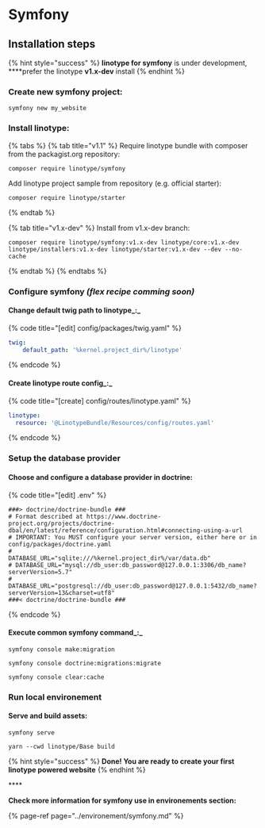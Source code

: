 # Symfony

## Installation steps

{% hint style="success" %}
**linotype for symfony** is under development, ****prefer the linotype **v1.x-dev** install
{% endhint %}

### Create new symfony project:

```
symfony new my_website
```

### Install linotype:

{% tabs %}
{% tab title="v1.1" %}
Require linotype bundle with composer from the packagist.org repository:

```
composer require linotype/symfony
```

Add linotype project sample from repository \(e.g. official starter\):

```text
composer require linotype/starter
```
{% endtab %}

{% tab title="v1.x-dev" %}
Install from v1.x-dev branch:

```
composer require linotype/symfony:v1.x-dev linotype/core:v1.x-dev linotype/installers:v1.x-dev linotype/starter:v1.x-dev --dev --no-cache           
```
{% endtab %}
{% endtabs %}

### Configure symfony _\(flex recipe comming soon\)_

#### Change default twig path to linotype_:_

{% code title="\[edit\] config/packages/twig.yaml" %}
```yaml
twig:
    default_path: '%kernel.project_dir%/linotype'
```
{% endcode %}

#### Create linotype route config_:_

{% code title="\[create\] config/routes/linotype.yaml" %}
```yaml
linotype:
  resource: '@LinotypeBundle/Resources/config/routes.yaml'
```
{% endcode %}

### Setup the database provider

#### Choose and configure a database provider in doctrine:

{% code title="\[edit\] .env" %}
```text
###> doctrine/doctrine-bundle ###
# Format described at https://www.doctrine-project.org/projects/doctrine-dbal/en/latest/reference/configuration.html#connecting-using-a-url
# IMPORTANT: You MUST configure your server version, either here or in config/packages/doctrine.yaml
#
DATABASE_URL="sqlite:///%kernel.project_dir%/var/data.db"
# DATABASE_URL="mysql://db_user:db_password@127.0.0.1:3306/db_name?serverVersion=5.7"
# DATABASE_URL="postgresql://db_user:db_password@127.0.0.1:5432/db_name?serverVersion=13&charset=utf8"
###< doctrine/doctrine-bundle ###
```
{% endcode %}

#### Execute common symfony command_:_

```text
symfony console make:migration

symfony console doctrine:migrations:migrate

symfony console clear:cache
```

### Run local environement

#### Serve and build assets:

```text
symfony serve

yarn --cwd linotype/Base build
```



{% hint style="success" %}
**Done! You are ready to create your first linotype powered website**
{% endhint %}

\*\*\*\*

**Check more information for symfony use in environements section:**

{% page-ref page="../environement/symfony.md" %}







